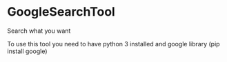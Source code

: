 # GoogleSearchTool
Search what you want

To use this tool you need to have python 3 installed and google library (pip install google)
